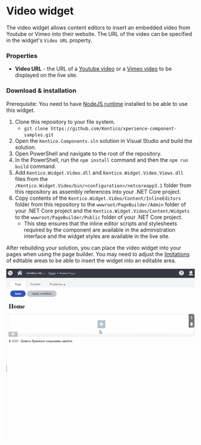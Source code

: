 # Video widget

The video widget allows content editors to insert an embedded video from Youtube or Vimeo into their website. The URL of the video can be specified in the widget's `Video URL` property.

### Properties
- **Video URL** - the URL of a [Youtube video](https://www.youtube.com/watch?v=dQw4w9WgXcQ) or a [Vimeo video](https://vimeo.com/148751763) to be displayed on the live site.

### Download & installation
Prerequisite: You need to have [NodeJS runtime](https://nodejs.org/en/) installed to be able to use this widget.

1. Clone this repository to your file system.
    - `git clone https://github.com/Kentico/xperience-component-samples.git`
1. Open the `Kentico.Components.sln` solution in Visual Studio and build the solution.
1. Open PowerShell and navigate to the root of the repository.
1. In the PowerShell, run the `npm install` command and then the `npm run build` command.
1. Add `Kentico.Widget.Video.dll` and `Kentico.Widget.Video.Views.dll` files from the `/Kentico.Widget.Video/bin/<configuration>/netcoreapp3.1` folder from this repository as assembly references into your .NET Core project.
1. Copy contents of the `Kentico.Widget.Video/Content/InlineEditors` folder from this repository to the `wwwroot/PageBuilder/Admin` folder of your .NET Core project and the `Kentico.Widget.Video/Content/Widgets` to the `wwwroot/PageBuilder/Public` folder of your .NET Core project.
    - This step ensures that the inline editor scripts and stylesheets required by the component are available in the administration interface and the widget styles are available in the live site.

After rebuilding your solution, you can place the video widget into your pages when using the page builder. You may need to adjust the [limitations](https://kentico.com/CMSPages/DocLinkMapper.ashx?version=latest&link=page_builder_editable_areas_mvc#CreatingpageswitheditableareasinMVC-Limitingwidgetsallowedinaneditablearea) of editable areas to be able to insert the widget into an editable area.

![Video widget](/Kentico.Widget.Video/VideoWidget.gif)

